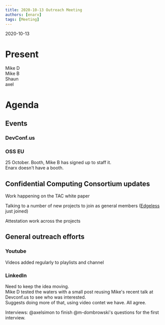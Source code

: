 ```yaml
---
title: 2020-10-13 Outreach Meeting
authors: [enarx]
tags: [Meeting]
---
```

2020-10-13
# Present
Mike D  
Mike B  
Shaun  
axel

# Agenda
## Events
### DevConf.us

### OSS EU
25 October. Booth, Mike B has signed up to staff it.  
Enarx doesn't have a booth.

## Confidential Computing Consortium updates
Work happening on the TAC white paper

Talking to a number of new projects to join as general members ([Edgeless](https://edgeless.io/) just joined)

Attestation work across the projects

## General outreach efforts
### Youtube
Videos added regularly to playlists and channel

### LinkedIn
Need to keep the idea moving.  
Mike D tested the waters with a small post reusing Mike's recent talk at Devconf.us to see who was interested.  
Suggests doing more of that, using video contet we have. All agree.

Interviews:
@axelsimon to finish @m-dombrowski's questions for the first interview.